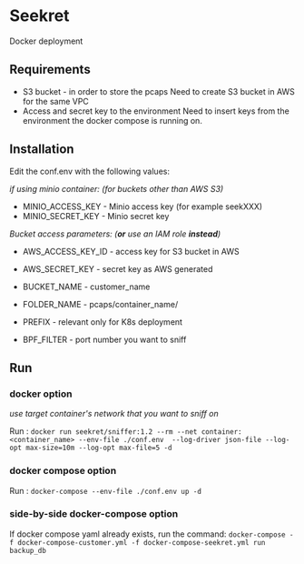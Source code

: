 Seekret
=======
Docker deployment

## Requirements

 - S3 bucket - in order to store the pcaps
 	Need to create S3 bucket in AWS for the same VPC
 - Access and secret key to the environment 
 	Need to insert keys from the environment the docker compose is running on.

## Installation

Edit the conf.env with the following values:

_if using minio container: (for buckets other than AWS S3)_
- MINIO_ACCESS_KEY      - Minio access key (for example seekXXX)
- MINIO_SECRET_KEY      - Minio secret key

_Bucket access parameters: (**or** use an IAM role **instead**)_ 
- AWS_ACCESS_KEY_ID     - access key for S3 bucket in AWS
- AWS_SECRET_KEY        - secret key as AWS generated

- BUCKET_NAME           - customer_name
- FOLDER_NAME           - pcaps/container_name/
- PREFIX                - relevant only for K8s deployment
- BPF_FILTER            - port number you want to sniff

## Run

### docker option
_use target container's network that you want to sniff on_

Run : `docker run seekret/sniffer:1.2 --rm --net container:<container_name> --env-file ./conf.env  --log-driver json-file --log-opt max-size=10m --log-opt max-file=5 -d` 

### docker compose option
Run : `docker-compose --env-file ./conf.env up -d`

### side-by-side docker-compose option
If docker compose yaml already exists, run the command:
`docker-compose -f docker-compose-customer.yml -f docker-compose-seekret.yml run backup_db`
